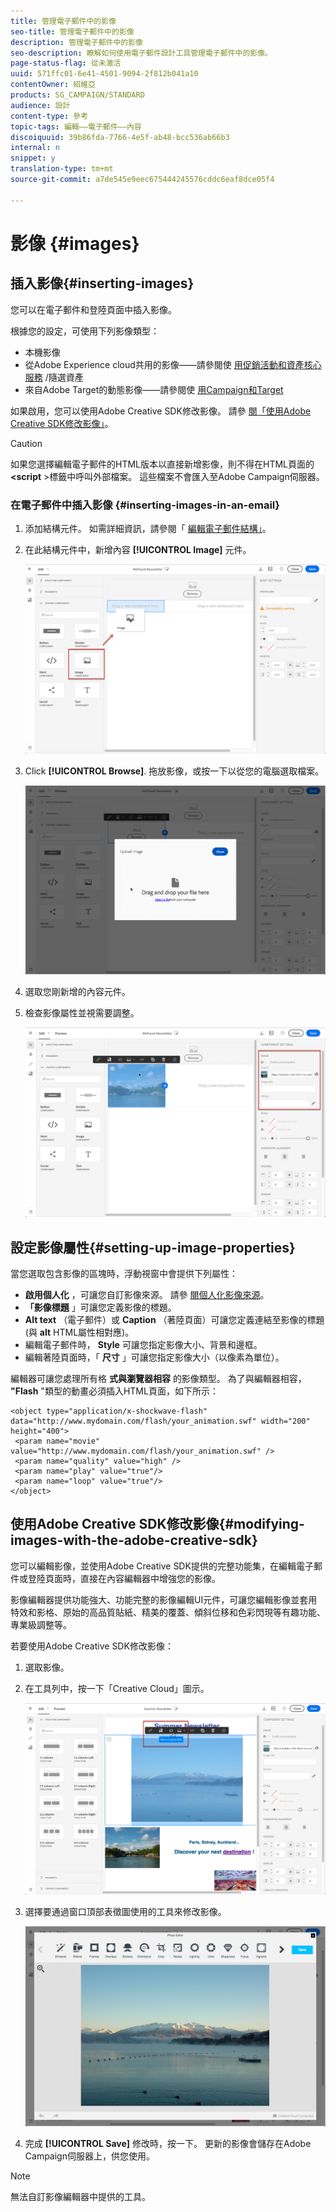 ```yaml
---
title: 管理電子郵件中的影像
seo-title: 管理電子郵件中的影像
description: 管理電子郵件中的影像
seo-description: 瞭解如何使用電子郵件設計工具管理電子郵件中的影像。
page-status-flag: 從未激活
uuid: 571ffc01-6e41-4501-9094-2f812b041a10
contentOwner: 紹維亞
products: SG_CAMPAIGN/STANDARD
audience: 設計
content-type: 參考
topic-tags: 編輯——電子郵件——內容
discoiquuid: 39b86fda-7766-4e5f-ab48-bcc536ab66b3
internal: n
snippet: y
translation-type: tm+mt
source-git-commit: a7de545e9eec675444245576cddc6eaf8dce05f4

---
```



# 影像 {#images}

## 插入影像{#inserting-images}

您可以在電子郵件和登陸頁面中插入影像。

根據您的設定，可使用下列影像類型：

* 本機影像
* 從Adobe Experience cloud共用的影像——請參閱使 [用促銷活動和資產核心服務](../../integrating/using/working-with-campaign-and-assets-core-service.md) /隨選資產
* 來自Adobe Target的動態影像——請參閱使 [用Campaign和Target](../../integrating/using/about-campaign-target-integration.md)

如果啟用，您可以使用Adobe Creative SDK修改影像。 請參 [閱「使用Adobe Creative SDK修改影像」](../../designing/using/images.md#modifying-images-with-the-adobe-creative-sdk)。

>[!CAUTION]
>
>如果您選擇編輯電子郵件的HTML版本以直接新增影像，則不得在HTML頁面的 **&lt;script** &gt;標籤中呼叫外部檔案。 這些檔案不會匯入至Adobe Campaign伺服器。

### 在電子郵件中插入影像 {#inserting-images-in-an-email}

1. 添加結構元件。 如需詳細資訊，請參閱「 [編輯電子郵件結構」](../../designing/using/designing-from-scratch.md#defining-the-email-structure)。
1. 在此結構元件中，新增內容 **[!UICONTROL Image]** 元件。

   ![](assets/des_insert_images_1.png)

1. Click **[!UICONTROL Browse]**. 拖放影像，或按一下以從您的電腦選取檔案。

   ![](assets/des_insert_images_2.png)

1. 選取您剛新增的內容元件。
1. 檢查影像屬性並視需要調整。

   ![](assets/des_insert_images_3.png)

## 設定影像屬性{#setting-up-image-properties}

當您選取包含影像的區塊時，浮動視窗中會提供下列屬性：

* **啟用個人化** ，可讓您自訂影像來源。 請參 [閱個人化影像來源](../../designing/using/personalization.md#personalizing-an-image-source)。
* **「影像標題** 」可讓您定義影像的標題。
* **Alt text** （電子郵件）或 **Caption** （著陸頁面）可讓您定義連結至影像的標題(與 **alt** HTML屬性相對應)。
* 編輯電子郵件時， **Style** 可讓您指定影像大小、背景和邊框。
* 編輯著陸頁面時，「 **尺寸** 」可讓您指定影像大小（以像素為單位）。

編輯器可讓您處理所有格 **式與瀏覽器相容** 的影像類型。 為了與編輯器相容， **"Flash** "類型的動畫必須插入HTML頁面，如下所示：

```
<object type="application/x-shockwave-flash" data="http://www.mydomain.com/flash/your_animation.swf" width="200" height="400">
 <param name="movie" value="http://www.mydomain.com/flash/your_animation.swf" />
 <param name="quality" value="high" />
 <param name="play" value="true"/>
 <param name="loop" value="true"/> 
</object>
```

## 使用Adobe Creative SDK修改影像{#modifying-images-with-the-adobe-creative-sdk}

您可以編輯影像，並使用Adobe Creative SDK提供的完整功能集，在編輯電子郵件或登陸頁面時，直接在內容編輯器中增強您的影像。

影像編輯器提供功能強大、功能完整的影像編輯UI元件，可讓您編輯影像並套用特效和影格、原始的高品質貼紙、精美的覆蓋、傾斜位移和色彩閃現等有趣功能、專業級調整等。

若要使用Adobe Creative SDK修改影像：

1. 選取影像。
1. 在工具列中，按一下「Creative Cloud」圖示。

   ![](assets/des_creative_sdk_icon.png)

1. 選擇要通過窗口頂部表徵圖使用的工具來修改影像。

   ![](assets/email_designer_ccsdktoolbar.png)

1. 完成 **[!UICONTROL Save]** 修改時，按一下。 更新的影像會儲存在Adobe Campaign伺服器上，供您使用。

>[!NOTE]
無法自訂影像編輯器中提供的工具。
